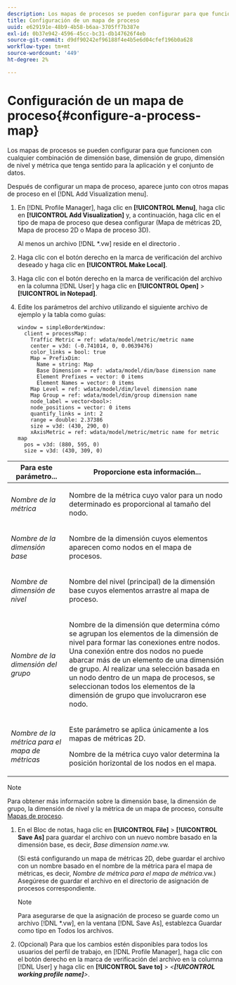 ```yaml
---
description: Los mapas de procesos se pueden configurar para que funcionen con cualquier combinación de dimensión base, dimensión de grupo, dimensión de nivel y métrica que tenga sentido para la aplicación y el conjunto de datos.
title: Configuración de un mapa de proceso
uuid: e629191e-48b9-4b58-b6aa-3705ff7b387e
exl-id: 0b37e942-4596-45cc-bc31-db147626f4eb
source-git-commit: d9df90242ef96188f4e4b5e6d04cfef196b0a628
workflow-type: tm+mt
source-wordcount: '449'
ht-degree: 2%

---
```


# Configuración de un mapa de proceso{#configure-a-process-map}

Los mapas de procesos se pueden configurar para que funcionen con cualquier combinación de dimensión base, dimensión de grupo, dimensión de nivel y métrica que tenga sentido para la aplicación y el conjunto de datos.

Después de configurar un mapa de proceso, aparece junto con otros mapas de proceso en el [!DNL Add Visualization menu].

1. En [!DNL Profile Manager], haga clic en **[!UICONTROL Menu]**, haga clic en **[!UICONTROL Add Visualization]** y, a continuación, haga clic en el tipo de mapa de proceso que desea configurar (Mapa de métricas 2D, Mapa de proceso 2D o Mapa de proceso 3D).

   Al menos un archivo [!DNL *.vw] reside en el directorio .

1. Haga clic con el botón derecho en la marca de verificación del archivo deseado y haga clic en **[!UICONTROL Make Local]**.
1. Haga clic con el botón derecho en la marca de verificación del archivo en la columna [!DNL User] y haga clic en **[!UICONTROL Open]** > **[!UICONTROL in Notepad]**.
1. Edite los parámetros del archivo utilizando el siguiente archivo de ejemplo y la tabla como guías:

   ```
   window = simpleBorderWindow: 
     client = processMap: 
       Traffic Metric = ref: wdata/model/metric/metric name
       center = v3d: (-0.741014, 0, 0.0639476)
       color_links = bool: true
       Map = PrefixDim: 
         Name = string: Map
         Base Dimension = ref: wdata/model/dim/base dimension name
         Element Prefixes = vector: 0 items
         Element Names = vector: 0 items
       Map Level = ref: wdata/model/dim/level dimension name
       Map Group = ref: wdata/model/dim/group dimension name
       node_label = vector<bool>: 
       node_positions = vector: 0 items
       quantify_links = int: 2
       range = double: 2.37386
       size = v3d: (430, 290, 0)
       xAxisMetric = ref: wdata/model/metric/metric name for metric map
     pos = v3d: (880, 595, 0)
     size = v3d: (430, 309, 0)
   ```

<table id="table_3F072DB1B68746C49DF9332718982EBE"> 
 <thead> 
  <tr> 
   <th colname="col1" class="entry"> Para este parámetro... </th> 
   <th colname="col2" class="entry"> Proporcione esta información... </th> 
  </tr> 
 </thead>
 <tbody> 
  <tr> 
   <td colname="col1"> <p><i>Nombre de la métrica</i> </p> </td> 
   <td colname="col2"> <p>Nombre de la métrica cuyo valor para un nodo determinado es proporcional al tamaño del nodo. </p> </td> 
  </tr> 
  <tr> 
   <td colname="col1"> <p><i>Nombre de la dimensión base</i> </p> </td> 
   <td colname="col2"> <p>Nombre de la dimensión cuyos elementos aparecen como nodos en el mapa de procesos. </p> </td> 
  </tr> 
  <tr> 
   <td colname="col1"> <p><i>Nombre de dimensión de nivel</i> </p> </td> 
   <td colname="col2"> <p>Nombre del nivel (principal) de la dimensión base cuyos elementos arrastre al mapa de proceso. </p> </td> 
  </tr> 
  <tr> 
   <td colname="col1"> <p><i>Nombre de la dimensión del grupo</i> </p> </td> 
   <td colname="col2"> <p>Nombre de la dimensión que determina cómo se agrupan los elementos de la dimensión de nivel para formar las conexiones entre nodos. Una conexión entre dos nodos no puede abarcar más de un elemento de una dimensión de grupo. Al realizar una selección basada en un nodo dentro de un mapa de procesos, se seleccionan todos los elementos de la dimensión de grupo que involucraron ese nodo. </p> </td> 
  </tr> 
  <tr> 
   <td colname="col1"> <p><i>Nombre de la métrica para el mapa de métricas</i> </p> </td> 
   <td colname="col2"> <p>Este parámetro se aplica únicamente a los mapas de métricas 2D. </p> <p>Nombre de la métrica cuyo valor determina la posición horizontal de los nodos en el mapa. </p> </td> 
  </tr> 
 </tbody> 
</table>

>[!NOTE]
>
>Para obtener más información sobre la dimensión base, la dimensión de grupo, la dimensión de nivel y la métrica de un mapa de proceso, consulte [Mapas de proceso](../../../home/c-get-started/c-analysis-vis/c-proc-maps/c-proc-maps.md#concept-880aee224404429785b733a4e80d275e).

1. En el Bloc de notas, haga clic en **[!UICONTROL File]** > **[!UICONTROL Save As]** para guardar el archivo con un nuevo nombre basado en la dimensión base, es decir, *Base dimension name*.vw.

   (Si está configurando un mapa de métricas 2D, debe guardar el archivo con un nombre basado en el nombre de la métrica para el mapa de métricas, es decir, *Nombre de métrica para el mapa de métrica*.vw.) Asegúrese de guardar el archivo en el directorio de asignación de procesos correspondiente.

   >[!NOTE]
   >
   >Para asegurarse de que la asignación de proceso se guarde como un archivo [!DNL *.vw], en la ventana [!DNL Save As], establezca Guardar como tipo en Todos los archivos.

1. (Opcional) Para que los cambios estén disponibles para todos los usuarios del perfil de trabajo, en [!DNL Profile Manager], haga clic con el botón derecho en la marca de verificación del archivo en la columna [!DNL User] y haga clic en **[!UICONTROL Save to]** > *&lt;**[!UICONTROL working profile name]**>*.
